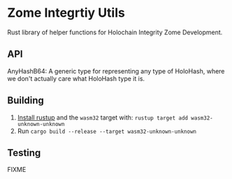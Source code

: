 # Zome Integrtiy Utils

Rust library of helper functions for Holochain Integrity Zome Development.


## API

AnyHashB64: A generic type for representing any type of HoloHash, where we don't actually care what HoloHash type it is.


## Building

1. [Install rustup](https://rustup.rs/) and the `wasm32` target with: ``rustup target add wasm32-unknown-unknown``
1. Run ``cargo build --release --target wasm32-unknown-unknown``


## Testing

FIXME